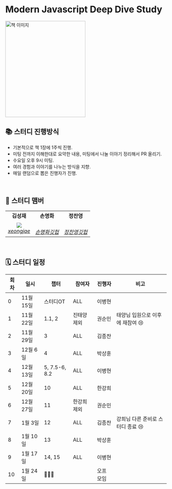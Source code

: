# Modern Javascript Deep Dive Study
<img src="https://github.com/user-attachments/assets/fc233ccc-66ce-4903-a152-5ccfdf40c574" alt="책 이미지" width="250" height="300">
<br>

## 📚 스터디 진행방식
- 기본적으로 책 1장에 1주씩 진행.
- 미팅 전까지 이해한대로 요약한 내용, 미팅에서 나눌 이야기 정리해서 PR 올리기.
- 수요일 오후 9시 미팅.
- 여러 경험과 이야기를 나누는 방식을 지향.
- 매일 랜덤으로 뽑은 진행자가 진행.
<br>

## 🐥 스터디 맴버
<table>
    <tr align="center">
        <td><B>김성재<B></td>
        <td><B>손명화<B></td>
        <td><B>정찬영<B></td>
    </tr>
    <tr align="center">
        <td>
            <img src="https://avatars.githubusercontent.com/u/141702982?size=200">
            <br>
            <a href="https://github.com/xeongjae"><I>xeongjae</I></a>
        </td>
        <td>
            <br>
            <a href="https://github.com/xeongjae"><I>손명화깃헙</I></a>
        </td>
        <td>
            <br>
            <a href="https://github.com/xeongjae"><I>정찬영깃헙</I></a>
        </td>
    </tr>
</table>
<br>

## 🗓 스터디 일정
| 회차 | 일시       | 챕터                      | 참여자         | 진행자   | 비고                                    |
|------|------------|---------------------------|----------------|----------|-----------------------------------------|
| 0    | 11월 15일  | 스터디OT                  | ALL            | 이병현   |                                         |
| 1    | 11월 22일  | 1.1, 2                    | 진태양 제외    | 권순민   | 태양님 입원으로 이후에 재참여 😢       |
| 2    | 11월 29일  | 3                         | ALL            | 김종찬   |                                         |
| 3    | 12월 6일   | 4                         | ALL            | 박상훈   |                                         |
| 4    | 12월 13일  | 5, 7.5-6, 8.2             | ALL            | 이병현   |                                         |
| 5    | 12월 20일  | 10                        | ALL            | 한강희   |                                         |
| 6    | 12월 27일  | 11                        | 한강희 제외    | 권순민   |                                         |
| 7    | 1월 3일    | 12                        | ALL            | 김종찬   | 강희님 다른 준비로 스터디 종료 😢      |
| 8    | 1월 10일   | 13                        | ALL            | 박상훈   |                                         |
| 9    | 1월 17일   | 14, 15                    | ALL            | 이병현   |                                         |
| 10   | 1월 24일   | 🍖🍖🍖                     |                | 오프 모임 |                                         |

